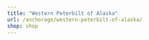 ```yaml
---
title: "Western Peterbilt of Alaska"
url: /anchorage/western-peterbilt-of-alaska/
shop: shop
---
```

